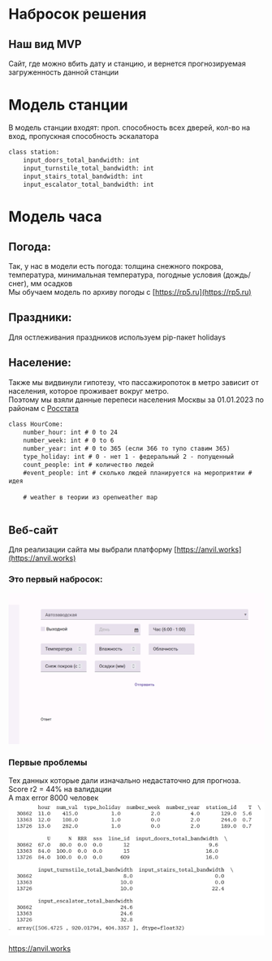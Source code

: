 # Набросок решения   
   
## Наш вид MVP   
Сайт, где можно вбить дату и станцию, и вернется прогнозируемая загруженность данной станции   
   
# Модель станции   
В модель станции входят: проп. способность всех дверей, кол-во на вход, пропускная способность эскалатора   
```
class station:
    input_doors_total_bandwidth: int
    input_turnstile_total_bandwidth: int
    input_stairs_total_bandwidth: int
    input_escalator_total_bandwidth: int

```
# Модель часа   
## Погода:   
Так, у нас в модели есть погода: толщина снежного покрова, температура, минимальная температура, погодные условия (дождь/снег), мм осадков   
Мы обучаем модель по архиву погоды c [https://rp5.ru](https://rp5.ru)   
## Праздники:   
Для остлеживания праздников используем pip-пакет holidays   
## Население:   
Также мы видвинули гипотезу, что пассажиропоток в метро зависит от населения, которое проживает вокруг метро.   
Поэтому мы взяли данные перепеси населения Москвы за 01.01.2023 по районам с [Росстата](https://rosstat.gov.ru/storage/mediabank/Bul_MO_2023.xlsx)   
```
class HourCome:
    number_hour: int # 0 to 24
    number_week: int # 0 to 6
    number_year: int # 0 to 365 (если 366 то тупо ставим 365)
    type_holiday: int # 0 - нет 1 - федеральный 2 - попущенный
    count_people: int # количество людей
    #event_people: int # сколько людей планируется на мероприятии # идея

    # weather в теории из openweather map


```
## Веб-сайт   
Для реализации сайта мы выбрали платформу [https://anvil.works](https://anvil.works)   
### Это первый набросок:   
![image.png](files/image.png)    
### Первые проблемы   
Тех данных которые дали изначально недастаточно для прогноза.   
Score r2 = 44% на валидации   
А max error 8000 человек    
![image.png](files/image_a.png)    
   
https://anvil.works   
